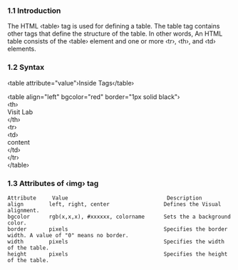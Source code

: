 ### 1.1 Introduction

The HTML ‹table› tag is used for defining a table. The table tag contains other tags that define the structure of the table. In other words, An HTML table consists of the ‹table› element and one or more ‹tr›, ‹th›, and ‹td› elements.

### 1.2 Syntax

‹table attribute="value"›Inside Tags‹/table›

‹table align="left" bgcolor="red" border="1px solid black"›
<br>
‹th›<br>
  Visit Lab<br>
‹/th›<br>
‹tr›<br>
  ‹td›<br>
    content<br>
  ‹/td›<br>
‹/tr›<br>
‹/table›


### 1.3 Attributes of ‹img› tag

 	Attribute     Value                               Description
  	align        left, right, center                 Defines the Visual alignment.
  	bgcolor      rgb(x,x,x), #xxxxxx, colorname      Sets the a background color.
  	border       pixels                              Specifies the border width. A value of "0" means no border.
  	width        pixels                              Specifies the width of the table.
  	height       pixels                              Specifies the height of the table.
  

 
    	
  	 
  	  
  
  
